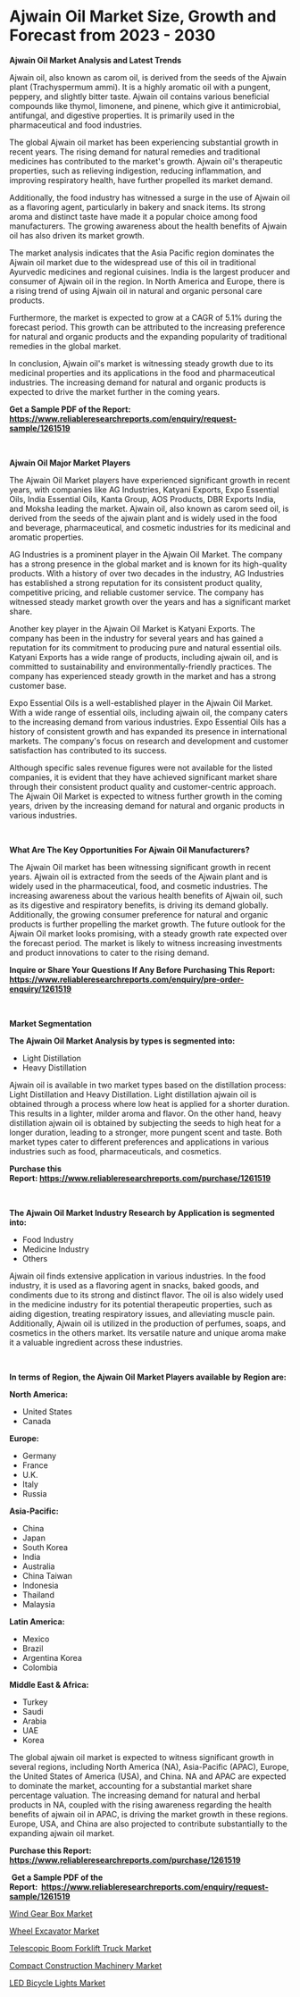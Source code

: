 <p><h1>Ajwain Oil Market Size, Growth and Forecast from 2023 - 2030</h1></p><p><strong>Ajwain Oil Market Analysis and Latest Trends</strong></p>
<p><p>Ajwain oil, also known as carom oil, is derived from the seeds of the Ajwain plant (Trachyspermum ammi). It is a highly aromatic oil with a pungent, peppery, and slightly bitter taste. Ajwain oil contains various beneficial compounds like thymol, limonene, and pinene, which give it antimicrobial, antifungal, and digestive properties. It is primarily used in the pharmaceutical and food industries.</p><p>The global Ajwain oil market has been experiencing substantial growth in recent years. The rising demand for natural remedies and traditional medicines has contributed to the market's growth. Ajwain oil's therapeutic properties, such as relieving indigestion, reducing inflammation, and improving respiratory health, have further propelled its market demand.</p><p>Additionally, the food industry has witnessed a surge in the use of Ajwain oil as a flavoring agent, particularly in bakery and snack items. Its strong aroma and distinct taste have made it a popular choice among food manufacturers. The growing awareness about the health benefits of Ajwain oil has also driven its market growth.</p><p>The market analysis indicates that the Asia Pacific region dominates the Ajwain oil market due to the widespread use of this oil in traditional Ayurvedic medicines and regional cuisines. India is the largest producer and consumer of Ajwain oil in the region. In North America and Europe, there is a rising trend of using Ajwain oil in natural and organic personal care products.</p><p>Furthermore, the market is expected to grow at a CAGR of 5.1% during the forecast period. This growth can be attributed to the increasing preference for natural and organic products and the expanding popularity of traditional remedies in the global market.</p><p>In conclusion, Ajwain oil's market is witnessing steady growth due to its medicinal properties and its applications in the food and pharmaceutical industries. The increasing demand for natural and organic products is expected to drive the market further in the coming years.</p></p>
<p><strong>Get a Sample PDF of the Report:&nbsp; <a href="https://www.reliableresearchreports.com/enquiry/request-sample/1261519">https://www.reliableresearchreports.com/enquiry/request-sample/1261519</a></strong></p>
<p>&nbsp;</p>
<p><strong>Ajwain Oil Major Market Players</strong></p>
<p><p>The Ajwain Oil Market players have experienced significant growth in recent years, with companies like AG Industries, Katyani Exports, Expo Essential Oils, India Essential Oils, Kanta Group, AOS Products, DBR Exports India, and Moksha leading the market. Ajwain oil, also known as carom seed oil, is derived from the seeds of the ajwain plant and is widely used in the food and beverage, pharmaceutical, and cosmetic industries for its medicinal and aromatic properties.</p><p>AG Industries is a prominent player in the Ajwain Oil Market. The company has a strong presence in the global market and is known for its high-quality products. With a history of over two decades in the industry, AG Industries has established a strong reputation for its consistent product quality, competitive pricing, and reliable customer service. The company has witnessed steady market growth over the years and has a significant market share.</p><p>Another key player in the Ajwain Oil Market is Katyani Exports. The company has been in the industry for several years and has gained a reputation for its commitment to producing pure and natural essential oils. Katyani Exports has a wide range of products, including ajwain oil, and is committed to sustainability and environmentally-friendly practices. The company has experienced steady growth in the market and has a strong customer base.</p><p>Expo Essential Oils is a well-established player in the Ajwain Oil Market. With a wide range of essential oils, including ajwain oil, the company caters to the increasing demand from various industries. Expo Essential Oils has a history of consistent growth and has expanded its presence in international markets. The company's focus on research and development and customer satisfaction has contributed to its success.</p><p>Although specific sales revenue figures were not available for the listed companies, it is evident that they have achieved significant market share through their consistent product quality and customer-centric approach. The Ajwain Oil Market is expected to witness further growth in the coming years, driven by the increasing demand for natural and organic products in various industries.</p></p>
<p>&nbsp;</p>
<p><strong>What Are The Key Opportunities For Ajwain Oil Manufacturers?</strong></p>
<p><p>The Ajwain Oil market has been witnessing significant growth in recent years. Ajwain oil is extracted from the seeds of the Ajwain plant and is widely used in the pharmaceutical, food, and cosmetic industries. The increasing awareness about the various health benefits of Ajwain oil, such as its digestive and respiratory benefits, is driving its demand globally. Additionally, the growing consumer preference for natural and organic products is further propelling the market growth. The future outlook for the Ajwain Oil market looks promising, with a steady growth rate expected over the forecast period. The market is likely to witness increasing investments and product innovations to cater to the rising demand.</p></p>
<p><strong>Inquire or Share Your Questions If Any Before Purchasing This Report: <a href="https://www.reliableresearchreports.com/enquiry/pre-order-enquiry/1261519">https://www.reliableresearchreports.com/enquiry/pre-order-enquiry/1261519</a></strong></p>
<p>&nbsp;</p>
<p><strong>Market Segmentation</strong></p>
<p><strong>The Ajwain Oil Market Analysis by types is segmented into:</strong></p>
<p><ul><li>Light Distillation</li><li>Heavy Distillation</li></ul></p>
<p><p>Ajwain oil is available in two market types based on the distillation process: Light Distillation and Heavy Distillation. Light distillation ajwain oil is obtained through a process where low heat is applied for a shorter duration. This results in a lighter, milder aroma and flavor. On the other hand, heavy distillation ajwain oil is obtained by subjecting the seeds to high heat for a longer duration, leading to a stronger, more pungent scent and taste. Both market types cater to different preferences and applications in various industries such as food, pharmaceuticals, and cosmetics.</p></p>
<p><strong>Purchase this Report:&nbsp;<a href="https://www.reliableresearchreports.com/purchase/1261519">https://www.reliableresearchreports.com/purchase/1261519</a></strong></p>
<p>&nbsp;</p>
<p><strong>The Ajwain Oil Market Industry Research by Application is segmented into:</strong></p>
<p><ul><li>Food Industry</li><li>Medicine Industry</li><li>Others</li></ul></p>
<p><p>Ajwain oil finds extensive application in various industries. In the food industry, it is used as a flavoring agent in snacks, baked goods, and condiments due to its strong and distinct flavor. The oil is also widely used in the medicine industry for its potential therapeutic properties, such as aiding digestion, treating respiratory issues, and alleviating muscle pain. Additionally, Ajwain oil is utilized in the production of perfumes, soaps, and cosmetics in the others market. Its versatile nature and unique aroma make it a valuable ingredient across these industries.</p></p>
<p>&nbsp;</p>
<p><strong>In terms of Region, the Ajwain Oil Market Players available by Region are:</strong></p>
<p>
    <p> <strong> North America: </strong>
        <ul>
            <li>United States</li>
            <li>Canada</li>
        </ul>
        </p> 
    <p> <strong> Europe: </strong>
        <ul>
            <li>Germany</li>
            <li>France</li>
            <li>U.K.</li>
            <li>Italy</li>
            <li>Russia</li>
        </ul>
        </p> 
    <p> <strong> Asia-Pacific: </strong>
        <ul>
            <li>China</li>
            <li>Japan</li>
            <li>South Korea</li>
            <li>India</li>
            <li>Australia</li>
            <li>China Taiwan</li>
            <li>Indonesia</li>
            <li>Thailand</li>
            <li>Malaysia</li>
        </ul>
        </p> 
    <p> <strong> Latin America: </strong>
        <ul>
            <li>Mexico</li>
            <li>Brazil</li>
            <li>Argentina Korea</li>
            <li>Colombia</li>
        </ul>
        </p> 
    <p> <strong> Middle East & Africa: </strong>
        <ul>
            <li>Turkey</li>
            <li>Saudi</li>
            <li>Arabia</li>
            <li>UAE</li>
            <li>Korea</li>
        </ul>
    </p>
    </p>
<p><p>The global ajwain oil market is expected to witness significant growth in several regions, including North America (NA), Asia-Pacific (APAC), Europe, the United States of America (USA), and China. NA and APAC are expected to dominate the market, accounting for a substantial market share percentage valuation. The increasing demand for natural and herbal products in NA, coupled with the rising awareness regarding the health benefits of ajwain oil in APAC, is driving the market growth in these regions. Europe, USA, and China are also projected to contribute substantially to the expanding ajwain oil market.</p></p>
<p><strong>Purchase this Report: <a href="https://www.reliableresearchreports.com/purchase/1261519">https://www.reliableresearchreports.com/purchase/1261519</a></strong></p>
<p>&nbsp;<strong>Get a Sample PDF of the Report:&nbsp;&nbsp;<a href="https://www.reliableresearchreports.com/enquiry/request-sample/1261519">https://www.reliableresearchreports.com/enquiry/request-sample/1261519</a></strong></p>
<p><strong></strong></p>
<p><p><a href="https://medium.com/@poem.snap.phase/wind-gear-box-market-comprehensive-assessment-by-type-application-and-geography-c0b169665cb4">Wind Gear Box Market</a></p><p><a href="https://medium.com/@under.noon.tower/wheel-excavator-market-trends-forecast-and-competitive-analysis-to-2030-898d80e62eb5">Wheel Excavator Market</a></p><p><a href="https://medium.com/@truly.fight.must/telescopic-boom-forklift-truck-market-analysis-its-cagr-market-segmentation-and-global-industry-0a38cca50a59">Telescopic Boom Forklift Truck Market</a></p><p><a href="https://medium.com/@late.bean.frame/compact-construction-machinery-market-insights-into-market-cagr-market-trends-and-growth-26facbfdd86c">Compact Construction Machinery Market</a></p><p><a href="https://medium.com/@darianswift1922/analyzing-led-bicycle-lights-market-global-industry-perspective-and-forecast-2023-to-2030-aa9cfa85155b">LED Bicycle Lights Market</a></p></p>